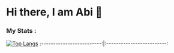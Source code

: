 # Hi there, I am Abi 👋

### My Stats :
 [![Top Langs](https://github-readme-stats.vercel.app/api/top-langs/?username=abhilashSreenivasa&layout=compact&theme=dracula)](https://github.com/anuraghazra/github-readme-stats)
:-------------------------:|:-------------------------:



